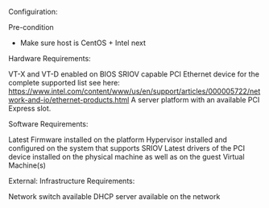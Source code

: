 Configuiration:

Pre-condition

 - Make sure host is CentOS + Intel next

Hardware Requirements:

VT-X and VT-D enabled on BIOS
SRIOV capable PCI Ethernet device for the complete supported list see here: https://www.intel.com/content/www/us/en/support/articles/000005722/network-and-io/ethernet-products.html
A server platform with an available PCI Express slot.

Software Requirements:

 Latest Firmware installed on the platform
 Hypervisor installed and configured on the system that supports SRIOV
 Latest drivers of the PCI device installed on the physical machine as well as on the guest Virtual Machine(s)

External:
Infrastructure Requirements:

Network switch available
DHCP server available on the network